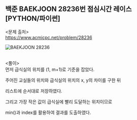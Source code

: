 ## 백준 BAEKJOON 28236번 점심시간 레이스 [PYTHON/파이썬]

<문제 출처><br>
https://www.acmicpc.net/problem/28236

![BAEKJOON 28236](https://blog.kakaocdn.net/dn/ckeeLl/btskLOsRJpJ/KWaQj4b2bQD73zOp29lYAk/img.png)

<br>
<풀이><br>
먼저 급식실의 위치를 (1, m+1)로 기준을 잡았다.

주어진 교실들의 위치와 급식실의 위치의 x, y의 차이를 구한 뒤

리스트에 순서대로 저장하였다.

그리고 가장 작은 값이 급식실에 빨리 도달하는 위치이므로

min()과 index를 활용하여 결과를 도출하였다.
